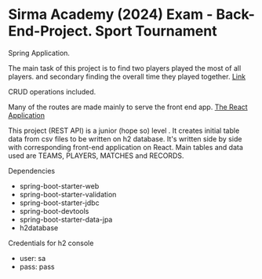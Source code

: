 # Sirma Academy (2024) Exam - Back-End-Project. Sport Tournament

Spring Application. 

The main task of this project is to find two players played the most of all players.
and secondary finding the overall time they played together. [Link](http://localhost:8080/api/players/players-played-together)

CRUD operations included.

Many of the routes are made mainly to serve the front end app. [The React Application](https://github.com/IvanJohnson571/S-A-Footbal-Tournament-FE)

This project (REST API) is a junior (hope so) level . It creates initial table data from csv files to be written on h2 database. It's written side by side with corresponding front-end application on React.
Main tables and data used are TEAMS, PLAYERS, MATCHES and RECORDS.

Dependencies
- spring-boot-starter-web
- spring-boot-starter-validation
- spring-boot-starter-jdbc
- spring-boot-devtools
- spring-boot-starter-data-jpa
- h2database

Credentials for h2 console
- user: sa
- pass: pass